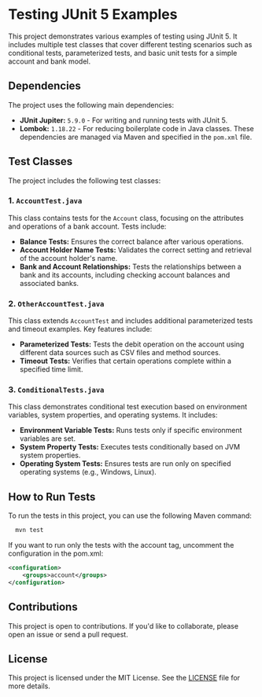 # Testing JUnit 5 Examples
This project demonstrates various examples of testing using JUnit 5. It includes multiple test classes that cover different testing scenarios such as conditional tests, parameterized tests, and basic unit tests for a simple account and bank model.

## Dependencies
The project uses the following main dependencies:
- **JUnit Jupiter:** `5.9.0` - For writing and running tests with JUnit 5.
- **Lombok:** `1.18.22` - For reducing boilerplate code in Java classes.
These dependencies are managed via Maven and specified in the `pom.xml` file.

## Test Classes
The project includes the following test classes:

### 1. `AccountTest.java`
This class contains tests for the `Account` class, focusing on the attributes and operations of a bank account. Tests include:
- **Balance Tests:** Ensures the correct balance after various operations.
- **Account Holder Name Tests:** Validates the correct setting and retrieval of the account holder's name.
- **Bank and Account Relationships:** Tests the relationships between a bank and its accounts, including checking account balances and associated banks.

### 2. `OtherAccountTest.java`
This class extends `AccountTest` and includes additional parameterized tests and timeout examples. Key features include:
- **Parameterized Tests:** Tests the debit operation on the account using different data sources such as CSV files and method sources.
- **Timeout Tests:** Verifies that certain operations complete within a specified time limit.

### 3. `ConditionalTests.java`
This class demonstrates conditional test execution based on environment variables, system properties, and operating systems. It includes:
- **Environment Variable Tests:** Runs tests only if specific environment variables are set.
- **System Property Tests:** Executes tests conditionally based on JVM system properties.
- **Operating System Tests:** Ensures tests are run only on specified operating systems (e.g., Windows, Linux).

## How to Run Tests
To run the tests in this project, you can use the following Maven command:
```bash
  mvn test
```

If you want to run only the tests with the account tag, uncomment the configuration in the pom.xml:
```xml
<configuration>
    <groups>account</groups>
</configuration>
```

## Contributions
This project is open to contributions. If you'd like to collaborate, please open an issue or send a pull request.

## License
This project is licensed under the MIT License. See the [LICENSE](https://opensource.org/license/MIT) file for more details.